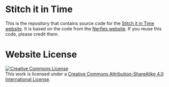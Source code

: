 # Stitch it in Time

This is the repository that contains source code for the [Stitch it in Time website](https://stitch-time.github.io).
It is based on the code from the [Nerfies website](https://nerfies.github.io). If you reuse this code, please credit them.

# Website License
<a rel="license" href="http://creativecommons.org/licenses/by-sa/4.0/"><img alt="Creative Commons License" style="border-width:0" src="https://i.creativecommons.org/l/by-sa/4.0/88x31.png" /></a><br />This work is licensed under a <a rel="license" href="http://creativecommons.org/licenses/by-sa/4.0/">Creative Commons Attribution-ShareAlike 4.0 International License</a>.
